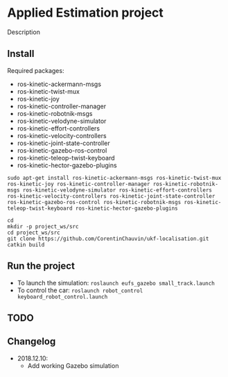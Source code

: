 # Applied Estimation project

Description

## Install

Required packages:
* ros-kinetic-ackermann-msgs
* ros-kinetic-twist-mux
* ros-kinetic-joy
* ros-kinetic-controller-manager
* ros-kinetic-robotnik-msgs
* ros-kinetic-velodyne-simulator
* ros-kinetic-effort-controllers
* ros-kinetic-velocity-controllers
* ros-kinetic-joint-state-controller
* ros-kinetic-gazebo-ros-control
* ros-kinetic-teleop-twist-keyboard
* ros-kinetic-hector-gazebo-plugins

```
sudo apt-get install ros-kinetic-ackermann-msgs ros-kinetic-twist-mux ros-kinetic-joy ros-kinetic-controller-manager ros-kinetic-robotnik-msgs ros-kinetic-velodyne-simulator ros-kinetic-effort-controllers ros-kinetic-velocity-controllers ros-kinetic-joint-state-controller ros-kinetic-gazebo-ros-control ros-kinetic-robotnik-msgs ros-kinetic-teleop-twist-keyboard ros-kinetic-hector-gazebo-plugins
```

```
cd
mkdir -p project_ws/src
cd project_ws/src
git clone https://github.com/CorentinChauvin/ukf-localisation.git
catkin build
```

## Run the project
- To launch the simulation: `roslaunch eufs_gazebo small_track.launch`
- To control the car: `roslaunch robot_control keyboard_robot_control.launch`

## TODO

## Changelog
- 2018.12.10:
  - Add working Gazebo simulation
